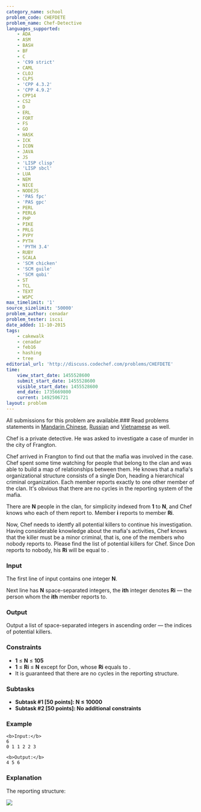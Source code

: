 ```yaml
---
category_name: school
problem_code: CHEFDETE
problem_name: Chef-Detective
languages_supported:
    - ADA
    - ASM
    - BASH
    - BF
    - C
    - 'C99 strict'
    - CAML
    - CLOJ
    - CLPS
    - 'CPP 4.3.2'
    - 'CPP 4.9.2'
    - CPP14
    - CS2
    - D
    - ERL
    - FORT
    - FS
    - GO
    - HASK
    - ICK
    - ICON
    - JAVA
    - JS
    - 'LISP clisp'
    - 'LISP sbcl'
    - LUA
    - NEM
    - NICE
    - NODEJS
    - 'PAS fpc'
    - 'PAS gpc'
    - PERL
    - PERL6
    - PHP
    - PIKE
    - PRLG
    - PYPY
    - PYTH
    - 'PYTH 3.4'
    - RUBY
    - SCALA
    - 'SCM chicken'
    - 'SCM guile'
    - 'SCM qobi'
    - ST
    - TCL
    - TEXT
    - WSPC
max_timelimit: '1'
source_sizelimit: '50000'
problem_author: cenadar
problem_tester: iscsi
date_added: 11-10-2015
tags:
    - cakewalk
    - cenadar
    - feb16
    - hashing
    - tree
editorial_url: 'http://discuss.codechef.com/problems/CHEFDETE'
time:
    view_start_date: 1455528600
    submit_start_date: 1455528600
    visible_start_date: 1455528600
    end_date: 1735669800
    current: 1492506721
layout: problem
---
```

All submissions for this problem are available.###  Read problems statements in [Mandarin Chinese](http://www.codechef.com/download/translated/FEB16/mandarin/CHEFDETE.pdf), [Russian](http://www.codechef.com/download/translated/FEB16/russian/CHEFDETE.pdf) and [Vietnamese](http://www.codechef.com/download/translated/FEB16/vietnamese/CHEFDETE.pdf) as well.

Chef is a private detective. He was asked to investigate a case of murder in the city of Frangton.

Chef arrived in Frangton to find out that the mafia was involved in the case. Chef spent some time watching for people that belong to the clan and was able to build a map of relationships between them. He knows that a mafia's organizational structure consists of a single Don, heading a hierarchical criminal organization. Each member reports exactly to one other member of the clan. It's obvious that there are no cycles in the reporting system of the mafia.

There are **N** people in the clan, for simplicity indexed from **1** to **N**, and Chef knows who each of them report to. Member **i** reports to member **Ri**.

Now, Chef needs to identfy all potential killers to continue his investigation. Having considerable knowledge about the mafia's activities, Chef knows that the killer must be a minor criminal, that is, one of the members who nobody reports to. Please find the list of potential killers for Chef. Since Don reports to nobody, his **Ri** will be equal to .

### Input

The first line of input contains one integer **N**.

Next line has **N** space-separated integers, the **ith** integer denotes **Ri** — the person whom the **ith** member reports to.

### Output

Output a list of space-separated integers in ascending order — the indices of potential killers.

### Constraints

- **1** ≤ **N** ≤ **105**
- **1** ≤ **Ri** ≤ **N** except for Don, whose **Ri** equals to .
- It is guaranteed that there are no cycles in the reporting structure.

### Subtasks

- **Subtask #1 \[50 points\]: N ≤ 10000**
- **Subtask #2 \[50 points\]: No additional constraints**

### Example

```
<b>Input:</b>
6
0 1 1 2 2 3

<b>Output:</b>
4 5 6

```
### Explanation

The reporting structure:

![](https://lh3.googleusercontent.com/UrdUW05iT_LOZiLTYN51Khch-mIuc8NjhtOISQZZ1y_N24kkUZxFvGGNGKSE9sh_Qxxa3MqcI0o6ppT0J8YsQ9UYMP7GGA9mrASzAhErKZq5ALY5doBsDUGxndatF2dNKxpJdvD4xKpEpmhl_yLGjfU_cLPf4ylKSH01v_-w_xv7b5H_DokIRpIJSW7sUmLkVG7uYCVSR9Es8QwFZO5FBJpC-DPo4liLZYhHPpcWt1rZq2afrajg6gwrKzMYlDVT1TcXa2IUGZSfXL_jqgkGOEVIHweFh9nouuqEfPfapchv_hFxa3CqeXcK9sa8HEvr4EUW3kx0cmDAGjWH4xDzMzEsWiVyZINbQeocOKaledrfspyXZyaL1Pls7vKKH5OkUwKuzMG0jc24iCuq2M7kJgLoVmld5Wn-AsYTpaGYpn3oMnudnfJG5jUkdZ0rC7Ak_n-N5G2MuyH93gA_MGLMf-ko3s22LFGqTnSf1dTipyEgU1KiX9k5c2hyjfHVP6WMtoITZk0usFiKPbqkh0EDKa-fl5KYuWoMVr9ag5lPxQk=w412-h416-no)